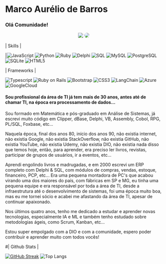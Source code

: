 # Marco Aurélio de Barros

###     Olá Comunidade! 
<div align="center"> 
<a href = "mailto:mau_barros@hotmail.com"> <img src="https://img.shields.io/badge/-Email-%23333?style=for-the-badge&logo=gmail&logoColor=A3A214" target="_blank"></a>
<a href="https://www.linkedin.com/in/marcobarros0057/" target="_blank"><img src="https://img.shields.io/badge/-LinkedIn-%230077B5?style=for-the-badge&logo=linkedin&logoColor=white" style="border-radius: 30px" target="_blank"></a> 
 </div>

| Skills |

|![JavaScript](https://img.shields.io/badge/JavaScript-F7DF1E?style=for-the-badge&logo=javascript&logoColor=black)
![Python](https://img.shields.io/badge/Python-14354C?style=for-the-badge&logo=python&logoColor=white)
![Ruby](https://img.shields.io/badge/ruby-%23CC342D.svg?style=for-the-badge&logo=ruby&logoColor=white)
![Delphi](https://img.shields.io/badge/Delphi-000?style=for-the-badge&logo=delphi)
![SQL](https://img.shields.io/badge/SQL-lightyellow?style=for-the-badge&logo=postgresql)
![MySQL](https://img.shields.io/badge/MySQL-white?style=for-the-badge&logo=mysql)
![PostgreSQL](https://img.shields.io/badge/PostgreSQL-000?style=for-the-badge&logo=postgresql)
![SQLite](https://img.shields.io/badge/SQLite-grey?style=for-the-badge&logo=sqlite)
![HTML5](https://img.shields.io/badge/HTML5-000?style=for-the-badge&logo=html5)

| Frameworks |

![Typescript](https://img.shields.io/badge/Typescript-0301?style=for-the-badge&logo=Typescript)
![Ruby on Rails](https://img.shields.io/badge/Ruby_on_Rails-red?style=for-the-badge&logo=ruby-on-rails)
![Bootstrap](https://img.shields.io/badge/Bootstrap-000?style=for-the-badge&logo=bootstrap)
![CSS3](https://img.shields.io/badge/CSS3-000?style=for-the-badge&logo=css3&logoColor=264CE4) 
![LangChain](https://img.shields.io/badge/🦜🔗_LangChain-000?style=for-the-badge&logo=LangChain)
![Azure](https://img.shields.io/badge/Azure-blue?style=for-the-badge&logo=microsoft-azure)
![GoogleCloud](https://img.shields.io/badge/GoogleCloud-white?style=for-the-badge&logo=GoogleCloud)


#### Sou profissional da área de TI já tem mais de 30 anos, antes até de chamar TI, na época era processamento de dados... 
Sou formado em Matemática e pós-graduado em Análise de Sistemas, já escrevi muito código em Clipper, dBase, Delphi, VB, Assembly, Cobol, RPG, PL/SQL, Foxbase, etc...

Naquela época, final dos anos 80, início dos anos 90, não existia internet, não existia Google, não existia StackOverflow, não existia GitHub, não existia YouTube, não existia Udemy, não existia DIO, não existia nada disso que temos hoje, então, para aprender, era preciso ler livros, revistas, participar de grupos de usuários, ir a eventos, etc...

Aprendi engolindo livros e madrugadas, e em 2000 escrevi um ERP completo com Delphi & SQL, com módulos de compras, vendas, estoque, financeiro, PCP, etc... Era uma pequena montadora de PC's que acabou virando uma dos maiores do país, com fábricas em SP e MG, eu tinha uma pequena equipe e era responsável por toda a área de TI, desde a infraestrutura até o desenvolvimento de sistemas, foi uma época muito boa, mas eu me tornei sócio e acabei me afastando da área de TI, apesar de continuar apaixonado.

Nos últimos quatro anos, tenho me dedicado a estudar e aprender novas tecnologias, especialmente IA e ML e também
tenho estudado sobre metodologias ágeis, como Scrum, Kanban, etc...

Estou super empolgado com a DIO e com a comunidade, espero poder contribuir e aprender muito com todos vocês!

#| Github Stats |

[![GitHub Streak](https://streak-stats.demolab.com/?user=MarcoA-013&theme=bear&background=000&border=30A3DC&dates=FFF)](https://git.io/streak-stats)
![Top Langs](https://github-readme-stats-git-masterrstaa-rickstaa.vercel.app/api/top-langs/?username=MarcoA-013&layout=compact&bg_color=000&border_color=30A3DC&title_color=E94D5F&text_color=FFF)

